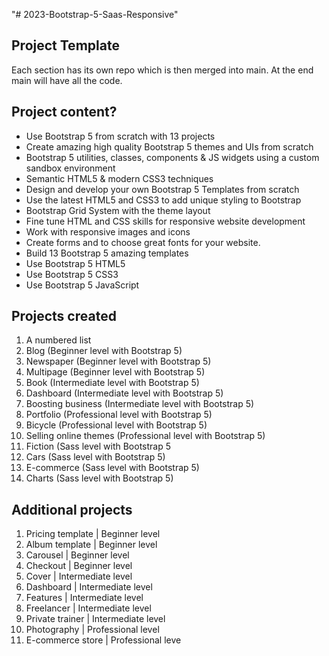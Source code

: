 "# 2023-Bootstrap-5-Saas-Responsive" 

## Project Template ##
Each section has its own repo which is then merged into main. At the end main will have all the code. 

## Project content? ##
* Use Bootstrap 5 from scratch with 13 projects
* Create amazing high quality Bootstrap 5 themes and UIs from scratch
* Bootstrap 5 utilities, classes, components & JS widgets using a custom sandbox environment
* Semantic HTML5 & modern CSS3 techniques
* Design and develop your own Bootstrap 5 Templates from scratch
* Use the latest HTML5 and CSS3 to add unique styling to Bootstrap
* Bootstrap Grid System with the theme layout
* Fine tune HTML and CSS skills for responsive website development
* Work with responsive images and icons
* Create forms and to choose great fonts for your website.
* Build 13 Bootstrap 5 amazing templates
* Use Bootstrap 5 HTML5
* Use Bootstrap 5 CSS3
* Use Bootstrap 5 JavaScript

## Projects created ##
1. A numbered list
2. Blog (Beginner level with Bootstrap 5)
3. Newspaper (Beginner level with Bootstrap 5)
4. Multipage (Beginner level with Bootstrap 5)
5. Book (Intermediate level with Bootstrap 5)
6. Dashboard (Intermediate level with Bootstrap 5)
7. Boosting business (Intermediate level with Bootstrap 5)
8. Portfolio (Professional level with Bootstrap 5)
9. Bicycle (Professional level with Bootstrap 5)
10. Selling online themes (Professional level with Bootstrap 5)
11. Fiction (Sass level with Bootstrap 5
12. Cars (Sass level with Bootstrap 5)
13. E-commerce (Sass level with Bootstrap 5)
14. Charts (Sass level with Bootstrap 5)

## Additional projects ##
1. Pricing template | Beginner level
2. Album template | Beginner level
3. Carousel | Beginner level
4. Checkout | Beginner level
5. Cover | Intermediate level
6. Dashboard | Intermediate level
7. Features | Intermediate level
8. Freelancer | Intermediate level
9. Private trainer | Intermediate level
10. Photography | Professional level
11. E-commerce store | Professional leve
